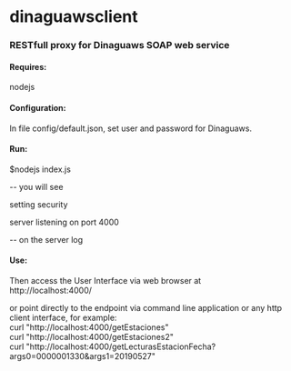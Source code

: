 # dinaguawsclient

### RESTfull proxy for Dinaguaws SOAP web service

#### Requires:

nodejs

#### Configuration:

In file config/default.json, set user and password for Dinaguaws.

#### Run:

$nodejs index.js

-- you will see

setting security

server listening on port 4000

-- on the server log

#### Use:
Then access the User Interface via web browser at  
http://localhost:4000/

or point directly to the endpoint via command line application or any http client interface, for example:  
curl "http://localhost:4000/getEstaciones"  
curl "http://localhost:4000/getEstaciones2"  
curl "http://localhost:4000/getLecturasEstacionFecha?args0=0000001330&args1=20190527"
